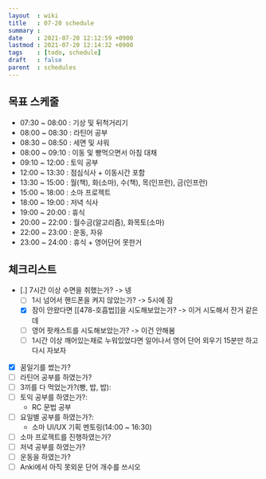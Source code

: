 ```yaml
---
layout  : wiki
title   : 07-20 schedule
summary : 
date    : 2021-07-20 12:12:59 +0900
lastmod : 2021-07-20 12:14:32 +0900
tags    : [todo, schedule]
draft   : false
parent  : schedules
---
```


## 목표 스케줄
 * 07:30 ~ 08:00 : 기상 및 뒤척거리기
 * 08:00 ~ 08:30 : 라틴어 공부
 * 08:30 ~ 08:50 : 세면 및 샤워
 * 08:00 ~ 09:10 : 이동 및 빵먹으면서 아침 대채
 * 09:10 ~ 12:00 : 토익 공부
 * 12:00 ~ 13:30 : 점심식사 + 이동시간 포함
 * 13:30 ~ 15:00 : 월(책), 화(소마), 수(책), 목(인프런), 금(인프런)
 * 15:00 ~ 18:00 : 소마 프로젝트
 * 18:00 ~ 19:00 : 저녁 식사
 * 19:00 ~ 20:00 : 휴식
 * 20:00 ~ 22:00 : 월수금(알고리즘), 화목토(소마)
 * 22:00 ~ 23:00 : 운동, 자유
 * 23:00 ~ 24:00 : 휴식 + 영어단어 못한거

## 체크리스트
 * [.] 7시간 이상 수면을 취했는가? -> 넹
   * [ ] 1시 넘어서 핸드폰을 켜지 않았는가? -> 5시에 잠
   * [X] 잠이 안왔다면 [[478-호흡법]]을 시도해보았는가? -> 이거 시도해서 잔거 같은데
   * [ ] 영어 팟캐스트를 시도해보았는가? -> 이건 안해봄
   * [ ] 1시간 이상 깨어있는채로 누워있었다면 일어나서 영어 단어 외우기 15분만 하고 다시 자보자
 * [X] 꿈일기를 썼는가?
 * [ ] 라틴어 공부를 하였는가?
 * [ ] 3끼를 다 먹었는가?(빵, 밥, 밥):
 * [ ] 토익 공부를 하였는가?:
   * RC 문법 공부
 * [ ] 요일별 공부를 하였는가?:
   * 소마 UI/UX 기획 멘토링(14:00 ~ 16:30)
 * [ ] 소마 프로젝트를 진행하였는가?
 * [ ] 저녁 공부를 하였는가?
 * [ ] 운동을 하였는가?
 * [ ] Anki에서 아직 못외운 단어 개수를 쓰시오

